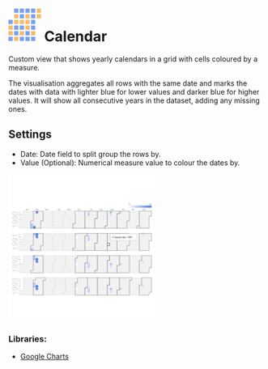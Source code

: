 # ![](icon.svg) Calendar

Custom view that shows yearly calendars in a grid with cells coloured by a measure.

The visualisation aggregates all rows with the same date and marks the dates with data with lighter blue for lower values and darker blue for higher values. It will show all consecutive years in the dataset, adding any missing ones.

## Settings

 - Date: Date field to split group the rows by.
 - Value (Optional): Numerical measure value to colour the dates by.

![screenshot](thumbnail.png)

### Libraries:
 - [Google Charts](https://developers.google.com/chart/interactive/docs/gallery/calendar)